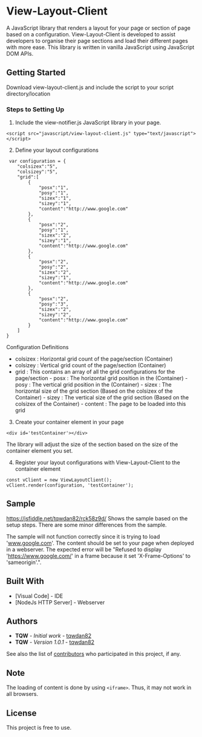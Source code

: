 # View-Layout-Client
A JavaScript library that renders a layout for your page or section of page based on a configuration. View-Layout-Client is developed to assist developers to organise their page sections and load their different pages with more ease. This library is written in vanilla JavaScript using JavaScript DOM APIs. 

## Getting Started

Download view-layout-client.js and include the script to your script directory/location

### Steps to Setting Up
1. Include the view-notifier.js JavaScript library in your page.
```
<script src="javascript/view-layout-client.js" type="text/javascript"></script>
```

2. Define your layout configurations
```
 var configuration = {
	"colsizex":"5",
	"colsizey":"5",
	"grid":[
		{
			"posx":"1",
			"posy":"1",
			"sizex":"1",
			"sizey":"1",
			"content":"http://www.google.com"
		},
		{
			"posx":"2",
			"posy":"1",
			"sizex":"2",
			"sizey":"1",
			"content":"http://www.google.com"
		},
		{
			"posx":"2",
			"posy":"2",
			"sizex":"2",
			"sizey":"1",
			"content":"http://www.google.com"
		},
		{
			"posx":"2",
			"posy":"3",
			"sizex":"2",
			"sizey":"2",
			"content":"http://www.google.com"
		}
	]
}
```
   Configuration Definitions
   - colsizex : Horizontal grid count of the page/section (Container)
   - colsizey : Vertical grid count of the page/section (Container)
   - grid     : This contains an array of all the grid configurations for the page/section
    - posx    : The horizontal grid position in the (Container)
    - posy    : The vertical grid position in the (Container)
    - sizex   : The horizontal size of the grid section (Based on the colsizex of the Container)
    - sizey   : The vertical size of the grid section (Based on the colsizex of the Container)
    - content : The page to be loaded into this grid

3. Create your container element in your page
```
<div id='testContainer'></div>
```
The library will adjust the size of the section based on the size of the container element you set.

4. Register your layout configurations with View-Layout-Client to the container element
```
const vClient = new ViewLayoutClient();
vClient.render(configuration, 'testContainer');
```

## Sample
https://jsfiddle.net/tqwdan82/rck58z9d/
Shows the sample based on the setup steps. There are some minor differences from the sample.

The sample will not function correctly since it is trying to load 'www.google.com'. The content should be set to your page when deployed in a webserver. The expected error will be "Refused to display 'https://www.google.com/' in a frame because it set 'X-Frame-Options' to 'sameorigin'.".

## Built With

* [Visual Code] - IDE
* [NodeJs HTTP Server] - Webserver

## Authors

* **TQW** - *Initial work* - [tqwdan82](https://github.com/tqwdan82)
* **TQW** - *Version 1.0.1* - [tqwdan82](https://github.com/tqwdan82)

See also the list of [contributors](https://github.com/your/project/contributors) who participated in this project, if any.

## Note
The loading of content is done by using ```<iframe>```. Thus, it may not work in all browsers.

## License

This project is free to use.
